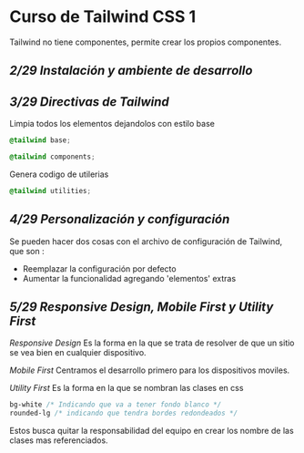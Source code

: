 # Curso de Tailwind CSS 1

Tailwind no tiene componentes, permite crear los propios componentes.


## _2/29 Instalación y ambiente de desarrollo_

## _3/29 Directivas de Tailwind_
Limpia todos los elementos dejandolos con estilo base
```css
@tailwind base;
```
```css
@tailwind components;
```
Genera codigo de utilerias
```css
@tailwind utilities;
```


## _4/29 Personalización y configuración_

Se pueden hacer dos cosas con el archivo de configuración de Tailwind, que son :
- Reemplazar la configuración por defecto
- Aumentar la funcionalidad agregando 'elementos' extras

## _5/29 Responsive Design, Mobile First y Utility First_

*Responsive Design*
Es la forma en la que se trata de resolver de que un sitio se vea bien en cualquier dispositivo.

*Mobile First*
Centramos el desarrollo primero para los dispositivos moviles.

*Utility First*
Es la forma en la que se nombran las clases en css
```css
bg-white /* Indicando que va a tener fondo blanco */
rounded-lg /* indicando que tendra bordes redondeados */
```
Estos busca quitar la responsabilidad del equipo en crear los nombre de las clases mas referenciados.